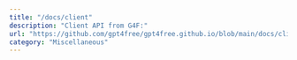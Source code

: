 ```yaml
---
title: "/docs/client"
description: "Client API from G4F:"
url: "https://github.com/gpt4free/gpt4free.github.io/blob/main/docs/client.md"
category: "Miscellaneous"
---
```

